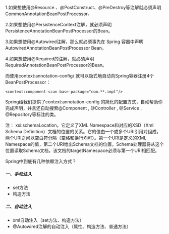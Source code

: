 1.如果想使用@Resource 、@PostConstruct、@PreDestroy等注解就必须声明CommonAnnotationBeanPostProcessor。

2.如果想使用@PersistenceContext注解，就必须声明PersistenceAnnotationBeanPostProcessor的Bean。

3.如果想使用@Autowired注解，那么就必须事先在 Spring 容器中声明 AutowiredAnnotationBeanPostProcessor Bean。

4.如果想使用@Required的注解，就必须声明RequiredAnnotationBeanPostProcessor的Bean。

而使用context:annotation-config/ 就可以隐式地自动向Spring容器注册4个BeanPostProcessor：
```
<context:component-scan base-package="com.**.impl"/>
```

Spring给我们提供了context:annotation-config 的简化的配置方式，自动帮助你完成声明，并且还自动搜索@Component , @Controller , @Service , @Repository等标注的类。

注：
xsi:schemaLocation，它定义了XML Namespace和对应的XSD（Xml Schema Definition）文档的位置的关系。它的值由一个或多个URI引用对组成，两个URI之间以空白符分隔（空格和换行均可）。第一个URI是定义的XML Namespace的值，第二个URI给出Schema文档的位置，Schema处理器将从这个位置读取Schema文档，该文档的targetNamespace必须与第一个URI相匹配。

Spring中到底有几种依赖注入方式？
##### 一、手动注入

* set方法
* 构造方法
##### 二、自动注入
* xml自动注入（set方法、构造方法）
* @Autowired注解的自动注入（属性、构造方法、普通方法）

